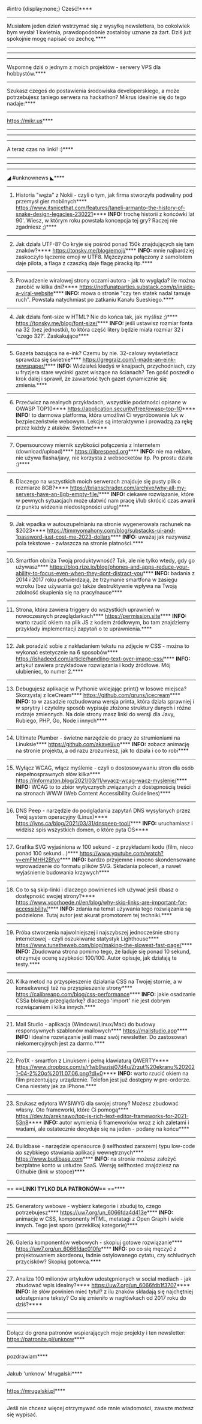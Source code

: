 #intro {display:none;}
Cześć!****
****
Musiałem jeden dzień wstrzymać się z wysyłką newslettera, bo cokolwiek bym wysłał 1 kwietnia, prawdopodobnie zostałoby uznane za żart. Dziś już spokojnie mogę napisać co zechcę.****
****
 ****
****
Wspomnę dziś o jednym z moich projektów - serwery VPS dla hobbystów.****
****
Szukasz czegoś do postawienia środowiska developerskiego, a może potrzebujesz taniego serwera na hackathon? Mikrus idealnie się do tego nadaje:****
****
https://mikr.us****
****
 ****
****
A teraz czas na linki! :)****
****
 ****
****
◢ #unknownews ◣****
****
1) Historia "węża" z Nokii - czyli o tym, jak firma stworzyła podwaliny pod przemysł gier mobilnych****
https://www.itsnicethat.com/features/taneli-armanto-the-history-of-snake-design-legacies-230221****
**INFO:** trochę historii z końcówki lat 90'. Wiesz, w którym roku powstała koncepcja tej gry? Raczej nie zgadniesz ;)****
****
2) Jak działa UTF-8? Co kryje się pośród ponad 150k znajdujących się tam znaków?****
https://tonsky.me/blog/emoji/****
**INFO:** mnie najbardziej zaskoczyło łączenie emoji w UTF8. Mężczyzna połączony z samolotem daje pilota, a flaga z czaszką daje flagę piracką itp.****
****
3) Prowadzenie wiralowej strony oczami autora - jak to wygląda? ile można zarobić w kilka dni?****
https://notfunatparties.substack.com/p/inside-a-viral-website****
**INFO:** mowa o stronie "czy ten statek nadal tamuje ruch". Powstała natychmiast po zatkaniu Kanału Sueskiego.****
****
4) Jak działa font-size w HTML? Nie do końca tak, jak myślisz ;)****
https://tonsky.me/blog/font-size/****
**INFO:** jeśli ustawisz rozmiar fonta na 32 (bez jednostki), to która część litery będzie miała rozmiar 32 i 'czego 32?'. Zaskakujące****
****
5) Gazeta bazująca na e-ink? Czemu by nie. 32-calowy wyświetlacz sprawdza się świetnie****
https://gregraiz.com/i-made-an-eink-newspaper/****
**INFO:** Widziałeś kiedyś w knajpach, przychodniach, czy u fryzjera stare wycinki gazet wiszące na ścianach? Ten gość poszedł o krok dalej i sprawił, że zawartość tych gazet dynamicznie się zmienia.****
****
6) Przećwicz na realnych przykładach, wszystkie podatności opisane w OWASP TOP10****
https://application.security/free/owasp-top-10****
**INFO:** to darmowa platforma, która umożliwi Ci wypróbowanie luk w bezpieczeństwie webowym. Lekcje są interaktywne i prowadzą za rękę przez każdy z ataków. Świetne!****
****
7) Opensourcowy miernik szybkości połączenia z Internetem (download/upload)****
https://librespeed.org****
**INFO:** nie ma reklam, nie używa flasha/javy, nie korzysta z websocketów itp. Po prostu działa :)****
****
8) Dlaczego na wszystkich moich serwerach znajduje się pusty plik o rozmiarze 8GB?****
https://brianschrader.com/archive/why-all-my-servers-have-an-8gb-empty-file/****
**INFO:** ciekawe rozwiązanie, które w pewnych sytuacjach może ułatwić nam pracę i/lub skrócić czas awarii (z punktu widzenia niedostępności usług)****
****
9) Jak wpadka w autouzupełnianiu na stronie wygenerowała rachunek na $2023****
https://timmyomahony.com/blog/substacks-ui-and-1password-just-cost-me-2023-dollars****
**INFO:** uważaj jak nazywasz pola tekstowe - zwłaszcza na stronie płatności.****
****
10) Smartfon obniża Twoją produktywność? Tak, ale nie tylko wtedy, gdy go używasz****
https://blog.rize.io/blog/phones-and-apps-reduce-your-ability-to-focus-even-when-they-dont-distract-you****
**INFO:** badania z 2014 i 2017 roku potwierdzają, że trzymanie smartfona w zasięgu wzroku (bez używania go) także destruktywnie wpływa na Twoją zdolność skupienia się na pracy/nauce****
****
11) Strona, która zawiera triggery do wszystkich uprawnień w nowoczesnych przeglądarkach****
https://permission.site****
**INFO:** warto rzucić okiem na plik JS z kodem źródłowym, bo tam znajdziemy przykłady implementacji zapytań o te uprawnienia.****
****
12) Jak poradzić sobie z nakładaniem tekstu na zdjęcie w CSS - można to wykonać estetycznie na 6 sposobów****
https://ishadeed.com/article/handling-text-over-image-css/****
**INFO:** artykuł zawiera przykładowe rozwiązania i kody źródłowe. Mój ulubieniec, to numer 2.****
****
13) Debugujesz aplikacje w Pythonie wklejając print() w losowe miejsca? Skorzystaj z IceCream****
https://github.com/gruns/icecream****
**INFO:** to w zasadzie rozbudowana wersja printa, która działa sprawniej i w sprytny i czytelny sposób wypisuje złożone struktury danych i różne rodzaje zmiennych. Na dole strony masz linki do wersji dla Javy, Rubiego, PHP, Go, Node i innych****
****
14) Ultimate Plumber - świetne narzędzie do pracy ze strumieniami na Linuksie****
https://github.com/akavel/up****
**INFO:** zobacz animację na stronie projektu, a od razu zrozumiesz, jak to działa i co to robi****
****
15) Wyłącz WCAG, włącz myślenie - czyli o dostosowywaniu stron dla osób niepełnosprawnych słów kilka****
https://informaton.blog/2021/03/11/wyacz-wcag-wacz-myslenie/****
**INFO:** WCAG to to zbiór wytycznych związanych z dostępnością treści na stronach WWW (Web Content Accessibility Guidelines)****
****
16) DNS Peep - narzędzie do podglądania zapytań DNS wysyłanych przez Twój system operacyjny (Linux)****
https://jvns.ca/blog/2021/03/31/dnspeep-tool/****
**INFO:** uruchamiasz i widzisz spis wszystkich domen, o które pyta OS****
****
17) Grafika SVG wyjaśniona w 100 sekund - z przykładami kodu (film, nieco ponad 100 sekund...)****
https://www.youtube.com/watch?v=emFMHH2Bfvo****
**INFO:** bardzo przyjemne i mocno skondensowane wprowadzenie do formatu plików SVG. Składania poleceń, a nawet wyjaśnienie budowania krzywych****
****
18) Co to są skip-linki i dlaczego powinieneś ich używać jeśli dbasz o dostępność swojej strony?****
https://www.voorhoede.nl/en/blog/why-skip-links-are-important-for-accessibility/****
**INFO:** zdania na temat używania tego rozwiązania są podzielone. Tutaj autor jest akurat promotorem tej techniki.****
****
19) Próba stworzenia najwolniejszej i najszybszej jednocześnie strony internetowej - czyli oszukiwanie statystyk Lighthouse****
https://www.tunetheweb.com/blog/making-the-slowest-fast-page/****
**INFO:** Zbudowana strona pomimo tego, że ładuje się ponad 10 sekund, otrzymuje ocenę szybkości 100/100. Autor opisuje, jak działają te testy.****
****
20) Kilka metod na przyspieszenie działania CSS na Twojej stornie, a w konsekwencji też na przyspieszenie strony****
https://calibreapp.com/blog/css-performance****
**INFO:** jakie osadzanie CSSa blokuje przeglądarkę? dlaczego 'import' nie jest dobrym rozwiązaniem i kilka innych.****
****
21) Mail Studio - aplikacja (Windows/Linux/Mac) do budowy responsywnych szablonów mailowych****
https://mailstudio.app****
**INFO:** idealne rozwiązanie jeśli masz swój newsletter. Do zastosowań niekomercyjnych jest za darmo.****
****
22) Pro1X - smartfon z Linuksem i pełną klawiaturą QWERTY****
https://www.dropbox.com/s/r1wb9wzjsj07d4u/Zrzut%20ekranu%202021-04-2%20o%2011.07.06.png?dl=0****
**INFO:** warto rzucić okiem na film prezentujący urządzenie. Telefon jest już dostępny w pre-orderze. Cena niestety jak za iPhone.****
****
23) Szukasz edytora WYSIWYG dla swojej strony? Możesz zbudować własny. Oto frameworki, które Ci pomogą****
https://dev.to/areknawo/top-js-rich-text-editor-frameworks-for-2021-53n8****
**INFO:** autor wymienia 6 frameworków wraz z ich zaletami i wadami, ale ostatecznie decyduje się na jeden - podany na końcu****
****
24) Buildbase - narzędzie opensource (i selfhosted zarazem) typu low-code do szybkiego stawiania aplikacji wewnętrznych****
https://www.budibase.com****
**INFO:** na stronie możesz założyć bezpłatne konto w usłudze SaaS. Wersję selfhosted znajdziesz na Githubie (link w stopce)****
****
== **==LINKI TYLKO DLA PATRONÓW==**
 ==****
****
25) Generatory webowe - wybierz kategorie i zbuduj to, czego potrzebujesz****
https://uw7.org/un_6066fda4d413e****
**INFO:** animacje w CSS, komponenty HTML, metatagi z Open Graph i wiele innych. Tego jest sporo (przeklikaj kategorie)****
****
26) Galeria komponentów webowych - skopiuj gotowe rozwiązanie****
https://uw7.org/un_6066fdac010fe****
**INFO:** po co się męczyć z projektowaniem akordeonu, ładnie ostylowanego cytatu, czy schludnych przycisków? Skopiuj gotowca.****
****
27) Analiza 100 milionów artykułów udostępnionych w social mediach - jak zbudować wpis idealny?****
https://uw7.org/un_6066fdb1f3707****
**INFO:** ile słów powinien mieć tytuł? z ilu znaków składają się najchętniej udostępniane teksty? Co się zmieniło w nagłówkach od 2017 roku do dziś?****
****
 ****
****
Dołącz do grona patronów wspierających moje projekty i ten newsletter: https://patronite.pl/unknow****
****
 
pozdrawiam****
****
Jakub 'unknow' Mrugalski****
****
https://mrugalski.pl****
****
 
Jeśli nie chcesz więcej otrzymywać ode mnie wiadomości, zawsze możesz się wypisać.